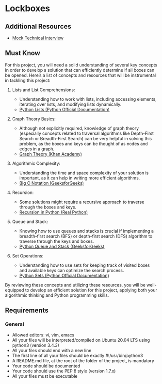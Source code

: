 # Lockboxes

## Additional Resources
- [Mock Technical Interview](https://www.youtube.com/watch?v=V8DGdPkBBxg)

## Must Know
For this project, you will need a solid understanding of several key concepts in order to develop a solution that can efficiently determine if all boxes can be opened. Here’s a list of concepts and resources that will be instrumental in tackling this project:

1. Lists and List Comprehensions:
	- Understanding how to work with lists, including accessing elements, iterating over lists, and modifying lists dynamically.
	- [Python Lists (Python Official Documentation)](https://docs.python.org/3/tutorial/datastructures.html)

2. Graph Theory Basics:

	- Although not explicitly required, knowledge of graph theory (especially concepts related to traversal algorithms like Depth-First Search or Breadth-First Search) can be very helpful in solving this problem, as the boxes and keys can be thought of as nodes and edges in a graph.
	- [Graph Theory (Khan Academy)](https://www.khanacademy.org/computing/computer-science/algorithms/graph-representation/a/representing-graphs)

3. Algorithmic Complexity:

	- Understanding the time and space complexity of your solution is important, as it can help in writing more efficient algorithms.
	- [Big O Notation (GeeksforGeeks)](https://www.geeksforgeeks.org/asymptotic-notation-and-analysis-based-on-input-size-of-algorithms/)

4. Recursion:

	- Some solutions might require a recursive approach to traverse through the boxes and keys.
	- [Recursion in Python (Real Python)](https://realpython.com/python-recursion/)

5. Queue and Stack:

	- Knowing how to use queues and stacks is crucial if implementing a breadth-first search (BFS) or depth-first search (DFS) algorithm to traverse through the keys and boxes.
	- [Python Queue and Stack (GeeksforGeeks)](https://www.geeksforgeeks.org/queue-in-python/)

6. Set Operations:

	- Understanding how to use sets for keeping track of visited boxes and available keys can optimize the search process.
	- [Python Sets (Python Official Documentation)](https://docs.python.org/3/tutorial/datastructures.html#sets)

By reviewing these concepts and utilizing these resources, you will be well-equipped to develop an efficient solution for this project, applying both your algorithmic thinking and Python programming skills.

## Requirements
### General
- Allowed editors: vi, vim, emacs
- All your files will be interpreted/compiled on Ubuntu 20.04 LTS using python3 (version 3.4.3)
- All your files should end with a new line
- The first line of all your files should be exactly #!/usr/bin/python3
- A README.md file, at the root of the folder of the project, is mandatory
- Your code should be documented
- Your code should use the PEP 8 style (version 1.7.x)
- All your files must be executable
